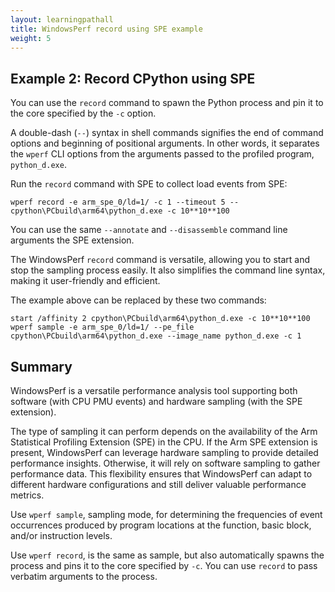 ```yaml
---
layout: learningpathall
title: WindowsPerf record using SPE example
weight: 5
---
```


## Example 2: Record CPython using SPE

You can use the `record` command to spawn the Python process and pin it to the core specified by the `-c` option. 

A double-dash (`--`) syntax in shell commands signifies the end of command options and beginning of positional arguments. In other words, it separates the `wperf` CLI options from the arguments passed to the profiled program, `python_d.exe`. 

Run the `record` command with SPE to collect load events from SPE:

```console
wperf record -e arm_spe_0/ld=1/ -c 1 --timeout 5 -- cpython\PCbuild\arm64\python_d.exe -c 10**10**100
```

You can use the same `--annotate` and `--disassemble` command line arguments the SPE extension.

The WindowsPerf `record` command is versatile, allowing you to start and stop the sampling process easily. It also simplifies the command line syntax, making it user-friendly and efficient.

The example above can be replaced by these two commands:

```console
start /affinity 2 cpython\PCbuild\arm64\python_d.exe -c 10**10**100
wperf sample -e arm_spe_0/ld=1/ --pe_file cpython\PCbuild\arm64\python_d.exe --image_name python_d.exe -c 1
```

## Summary

WindowsPerf is a versatile performance analysis tool supporting both software (with CPU PMU events) and hardware sampling (with the SPE extension). 

The type of sampling it can perform depends on the availability of the Arm Statistical Profiling Extension (SPE) in the CPU. If the Arm SPE extension is present, WindowsPerf can leverage hardware sampling to provide detailed performance insights. Otherwise, it will rely on software sampling to gather performance data. This flexibility ensures that WindowsPerf can adapt to different hardware configurations and still deliver valuable performance metrics.

Use `wperf sample`, sampling mode, for determining the frequencies of event occurrences produced by program locations at the function, basic block, and/or instruction levels.

Use `wperf record`, is the same as sample, but also automatically spawns the process and pins it to the core specified by `-c`. You can use `record` to pass verbatim arguments to the process.
